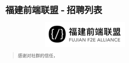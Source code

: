 # 福建前端联盟 - 招聘列表
<div align="center"><img src="./src/logo.jpg" width = "50%" height = "50%" /></div>

> 感谢对社群的信任，